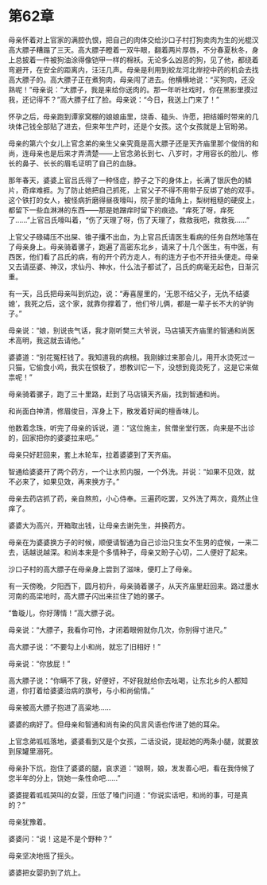 # 第62章

母亲怀着对上官家的满腔仇恨，把自己的肉体交给沙口子村打狗卖肉为生的光棍汉高大膘子糟蹋了三天。高大膘子瞪着一双牛眼，翻着两片厚唇，不分春夏秋冬，身上总披着一件被狗油涂得像铠甲一样的棉袄。无论多么凶恶的狗，见了他，都绕着弯避开，在安全的距离内，汪汪几声。母亲是利用到蛟龙河北岸挖中药的机会去找高大膘子的。高大膘子正在煮狗肉，母亲闯了进去。他横横地说：“买狗肉，还没熟呢！”母亲说：“大膘子，我是来给你送肉的。那一年听社戏时，你在黑影里摸过我，还记得不？”高大膘子红了脸。母亲说：“今日，我送上门来了！”

怀孕之后，母亲跑到谭家窝棚的娘娘庙里，烧香、磕头、许愿，把结婚时带来的几块体己钱全部贴了进去，但来年生产时，还是个女孩。这个女孩就是上官盼弟。

母亲的第六个女儿上官念弟的亲生父亲究竟是高大膘子还是天齐庙里那个俊俏的和尚，连母亲也是后来才弄清楚——上官念弟长到七、八岁时，才用容长的脸儿、修长的鼻子、长长的眉毛证明了自己的血脉。

那年春天，婆婆上官吕氏得了一种怪症，脖子之下的身体上，长满了银灰色的鳞片，奇痒难捱。为了防止她把自己抓死，上官父子不得不用带子反绑了她的双手。这个铁打的女人，被怪病折磨得昼夜嚎叫，院子里的墙角上，梨树粗糙的硬皮上，都留下一些血淋淋的东西——那是她蹭痒时留下的痕迹。“痒死了呀，痒死了……”上官吕氏嚎叫着，“伤了天理了呀，伤了天理了，救救我吧，救救我……”

上官父子碌碡压不出屎、锥子攮不出血，为上官吕氏请医生看病的任务自然地落在了母亲身上。母亲骑着骡子，跑遍了高密东北乡，请来了十几个医生，有中医，有西医，他们看了吕氏的病，有的开个药方走人，有的连方子也不开扭头便走。母亲又去请巫婆、神汉，求仙丹、神水，什么法子都试了，吕氏的病毫无起色，日渐沉重。

有一天，吕氏把母亲叫到炕边，说：“寿喜屋里的，‘无恩不结父子，无仇不结婆媳’，我死之后，这个家，就靠你撑着了，他们爷儿俩，都是一辈子长不大的驴驹子。”

母亲说：“娘，别说丧气话，我才刚听樊三大爷说，马店镇天齐庙里的智通和尚医术高明，我这就去请他。”

婆婆道：“别花冤枉钱了。我知道我的病根。我刚嫁过来那会儿，用开水烫死过一只猫，它偷食小鸡，我实在恨极了，想教训它一下，没想到竟烫死了，这是它来做祟呢！”

母亲骑着骡子，跑了三十里路，赶到了马店镇天齐庙，找到智通和尚。

和尚面白神清，修眉俊目，浑身上下，散发着好闻的檀香味儿。

他数着念珠，听完了母亲的诉说，道：“这位施主，贫僧坐堂行医，向来是不出诊的，回家把你的婆婆拉来吧。”

母亲只好赶回来，套上木轮车，拉着婆婆到了天齐庙。

智通给婆婆开了两个药方，一个让水煎内服，一个外洗。并说：“如果不见效，就不必来了，如果见效，再来换方子。”

母亲去药店抓了药，亲自熬煎，小心侍奉。三遍药吃罢，又外洗了两次，竟然止住痒了。

婆婆大为高兴，开箱取出钱，让母亲去谢先生，并换药方。

母亲在为婆婆换方子的时候，顺便请智通为自己诊治只生女不生男的症候，一来二去，话越说越深。和尚本来是个多情种子，母亲又盼子心切，二人便好了起来。

沙口子村的高大膘子在母亲身上尝到了滋味，便盯上了母亲。

有一天傍晚，夕阳西下，圆月初升，母亲骑着骡子，从天齐庙里赶回来。路过墨水河南的高梁地时，高大膘子闪出来拦住了她的骡子。

“鲁璇儿，你好薄情！”高大膘子说。

母亲说：“大膘子，我看你可怜，才闭着眼俯就你几次，你别得寸进尺。”

高大膘子说：“不要勾上小和尚，就忘了旧相好！”

母亲说：“你放屁！”

高大膘子说：“你瞒不了我，好便好，不好我就给你去吆喝，让东北乡的人都知道，你打着给婆婆治病的旗号，与小和尚偷情。”

母亲被高大膘子抱进了高粱地……

婆婆的病好了。但母亲和智通和尚有染的风言风语也传进了她的耳朵。

上官念弟呱呱落地，婆婆看到又是个女孩，二话没说，提起她的两条小腿，就要放到尿罐里溺死。

母亲扑下炕，抱住了婆婆的腿，哀求道：“娘啊，娘，发发善心吧，看在我侍候了您半年的分上，饶她一条性命吧……”

婆婆提着呱呱哭叫的女婴，压低了嗓门问道：“你说实话吧，和尚的事，可是真的？”

母亲犹豫着。

婆婆问：“说！这是不是个野种？”

母亲坚决地摇了摇头。

婆婆把女婴扔到了炕上。